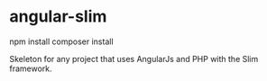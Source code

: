 # angular-slim

npm install 
composer install 

Skeleton for any project that uses AngularJs and PHP with the Slim framework.
